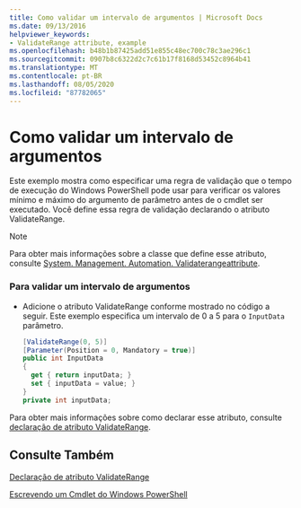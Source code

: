 ```yaml
---
title: Como validar um intervalo de argumentos | Microsoft Docs
ms.date: 09/13/2016
helpviewer_keywords:
- ValidateRange attribute, example
ms.openlocfilehash: b48b1b87425add51e855c48ec700c78c3ae296c1
ms.sourcegitcommit: 0907b8c6322d2c7c61b17f8168d53452c8964b41
ms.translationtype: MT
ms.contentlocale: pt-BR
ms.lasthandoff: 08/05/2020
ms.locfileid: "87782065"
---
```

# <a name="how-to-validate-an-argument-range"></a>Como validar um intervalo de argumentos

Este exemplo mostra como especificar uma regra de validação que o tempo de execução do Windows PowerShell pode usar para verificar os valores mínimo e máximo do argumento de parâmetro antes de o cmdlet ser executado. Você define essa regra de validação declarando o atributo ValidateRange.

> [!NOTE]
> Para obter mais informações sobre a classe que define esse atributo, consulte [System. Management. Automation. Validaterangeattribute](/dotnet/api/System.Management.Automation.ValidateRangeAttribute).

### <a name="to-validate-an-argument-range"></a>Para validar um intervalo de argumentos

- Adicione o atributo ValidateRange conforme mostrado no código a seguir. Este exemplo especifica um intervalo de 0 a 5 para o `InputData` parâmetro.

    ```csharp
    [ValidateRange(0, 5)]
    [Parameter(Position = 0, Mandatory = true)]
    public int InputData
    {
      get { return inputData; }
      set { inputData = value; }
    }
    private int inputData;
    ```

Para obter mais informações sobre como declarar esse atributo, consulte [declaração de atributo ValidateRange](./validaterange-attribute-declaration.md).

## <a name="see-also"></a>Consulte Também

[Declaração de atributo ValidateRange](./validaterange-attribute-declaration.md)

[Escrevendo um Cmdlet do Windows PowerShell](./writing-a-windows-powershell-cmdlet.md)
